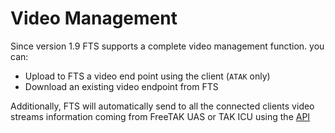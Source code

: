
# Video Management
Since version 1.9 FTS supports a complete video management function.
you can:
* Upload to FTS a video end point using the client (`ATAK` only)
* Download an existing video endpoint from FTS
 
Additionally, 
FTS will automatically send to all the connected clients 
video streams information coming from FreeTAK UAS or TAK ICU 
using the [API](../API/REST_API_PublicDoc.md#managevideostream)
